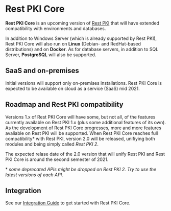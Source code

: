 ﻿# Rest PKI Core

**Rest PKI Core** is an upcoming version of [Rest PKI](../index.md) that will have extended compatibility with environments and databases.

In addition to Windows Server (which is already supported by Rest PKI), Rest PKI Core will also run on **Linux** (Debian- and RedHat-based distributions)
and on **Docker**. As for database servers, in addition to SQL Server, **PostgreSQL** will also be supported.

## SaaS and on-premises

Initial versions will support only on-premises installations. Rest PKI Core is expected to be available on cloud as a service (SaaS) mid 2021.

## Roadmap and Rest PKI compatibility

Versions 1.x of Rest PKI Core will have some, but not all, of the features currently available on Rest PKI 1.x (plus some additional features of its own).
As the development of Rest PKI Core progresses, more and more features avaliable on Rest PKI will be supported. When Rest PKI Core reaches full compatibility*
with Rest PKI, version 2.0 will be released, unifiying both modules and being simply called *Rest PKI 2*.

The expected relase date of the 2.0 version that will unify Rest PKI and Rest PKI Core is around the second semester of 2021.

&ast; *some deprecated APIs might be dropped on Rest PKI 2. Try to use the latest versions of each API.*

## Integration

See our [Integration Guide](integration/index.md) to get started with Rest PKI Core.
